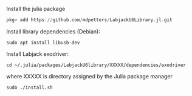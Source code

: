 Install the julia package

```julia
pkg> add https://github.com/mdpetters/LabjackU6Library.jl.git
```

Install library dependencies (Debian):
```shell
sudo apt install libusb-dev
```

Install Labjack exodriver:
```shell
cd ~/.julia/packages/LabjackU6library/XXXXX/dependencies/exodriver
```

where XXXXX is directory assigned by the Julia package manager

```shell
sudo ./install.sh
```